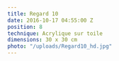 ```yaml
---
title: Regard 10
date: 2016-10-17 04:55:00 Z
position: 8
technique: Acrylique sur toile
dimensions: 30 x 30 cm
photo: "/uploads/Regard10_hd.jpg"
---
```


